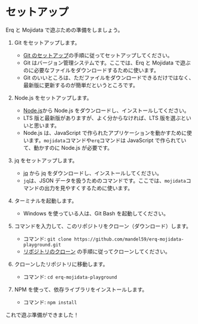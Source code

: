 # セットアップ

Erq と Mojidata で遊ぶための準備をしましょう。

1. Git をセットアップします。

   - [Git のセットアップ](https://docs.github.com/ja/get-started/getting-started-with-git/set-up-git)の手順に従ってセットアップしてください。
   - Git はバージョン管理システムです。ここでは、Erq と Mojidata で遊ぶのに必要なファイルをダウンロードするために使います。
   - Git のいいところは、ただファイルをダウンロードできるだけではなく、最新版に更新するのが簡単だというところです。

2. Node.js をセットアップします。

   - [Node.js](https://nodejs.org/en)から Node.js をダウンロードし、インストールしてください。
   - LTS 版と最新版がありますが、よく分からなければ、LTS 版を選ぶといいと思います。
   - Node.js は、JavaScript で作られたアプリケーションを動かすために使います。`mojidata`コマンドや`erq`コマンドは JavaScript で作られていて、動かすのに Node.js が必要です。

3. jq をセットアップします。

   - [jq](https://jqlang.github.io/jq/) から jq をダウンロードし、インストールしてください。
   - `jq`は、JSON データを扱うためのコマンドです。ここでは、`mojidata`コマンドの出力を見やすくするために使います。

4. ターミナルを起動します。

   - Windows を使っている人は、Git Bash を起動してください。

5. コマンドを入力して、このリポジトリをクローン（ダウンロード）します。

   - コマンド: `git clone https://github.com/mandel59/erq-mojidata-playground.git`
   - [リポジトリのクローン](https://docs.github.com/ja/repositories/creating-and-managing-repositories/cloning-a-repository) の手順に従ってクローンしてください。

6. クローンしたリポジトリに移動します。

   - コマンド: `cd erq-mojidata-playground`

7. NPM を使って、依存ライブラリをインストールします。
   - コマンド: `npm install`

これで遊ぶ準備ができました！
